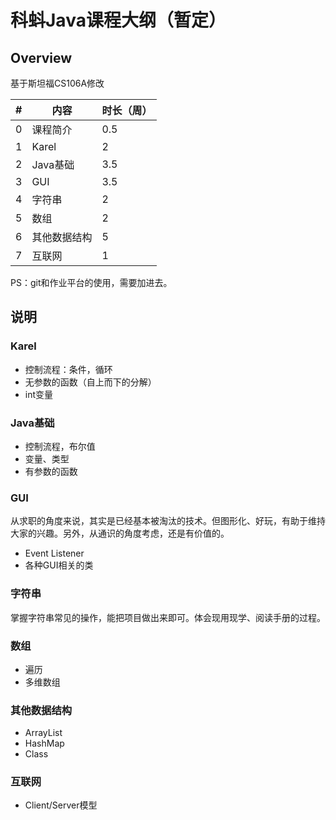 # 科蚪Java课程大纲（暂定）

## Overview

基于斯坦福CS106A修改

| #   | 内容         | 时长（周） |
| --- | ------------ | ---------- |
| 0   | 课程简介     | 0.5        |
| 1   | Karel        | 2          |
| 2   | Java基础     | 3.5        |
| 3   | GUI          | 3.5        |
| 4   | 字符串       | 2          |
| 5   | 数组         | 2          |
| 6   | 其他数据结构 | 5          |
| 7   | 互联网       | 1          |

PS：git和作业平台的使用，需要加进去。

## 说明

### Karel

- 控制流程：条件，循环
- 无参数的函数（自上而下的分解）
- int变量

### Java基础

- 控制流程，布尔值
- 变量、类型
- 有参数的函数

### GUI

从求职的角度来说，其实是已经基本被淘汰的技术。但图形化、好玩，有助于维持大家的兴趣。另外，从通识的角度考虑，还是有价值的。

- Event Listener
- 各种GUI相关的类

### 字符串

掌握字符串常见的操作，能把项目做出来即可。体会现用现学、阅读手册的过程。

### 数组

- 遍历
- 多维数组

### 其他数据结构

- ArrayList
- HashMap
- Class

### 互联网

- Client/Server模型